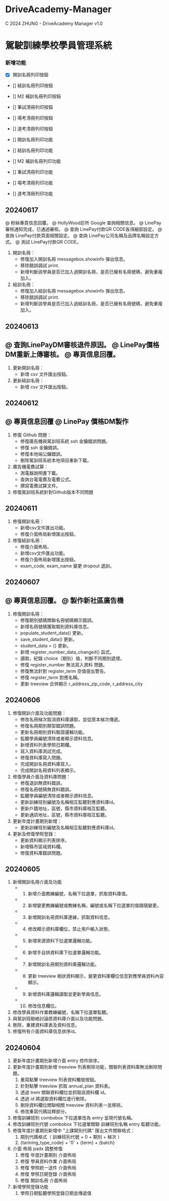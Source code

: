 # DriveAcademy-Manager

C 2024 ZHUNG - DriveAcademy Manager v1.0

# 駕駛訓練學校學員管理系統

### 新增功能
- [x] 開訓名冊列印按鈕
- [] 結訓名冊列印按鈕
- [] M2 補訓名冊列印按鈕
- [] 筆試清冊列印按鈕
- [] 場考清冊列印按鈕
- [] 道考清冊列印按鈕

- [] 開訓名冊列印功能
- [] 結訓名冊列印功能
- [] M2 補訓名冊列印功能
- [] 筆試清冊列印功能
- [] 場考清冊列印功能
- [] 道考清冊列印功能

## 20240617
@ 粉絲專頁信息回覆。
@ HollyWood診所 Google 查詢相關信息。
@ LinePay審核通知完成，已通過審核。
@ 查詢 LinePay付款QR CODE各項細部設定。
@ 查詢 LinePay付款頁面相關設定。
@ 查詢 LinePay公司名稱及品牌名稱設定方式。
@ 測試 LinePay付款QR CODE。
1. 開訓名冊：
    - 修復加入開訓名冊 messagebox.showinfo 彈出信息。
    - 移除錯誤調試 print.
    - 新增判斷該學員是否已加入過開訓名冊，是否已擁有名冊號碼，避免重複加入。
2. 結訓名冊：
    - 修復加入結訓名冊  messagebox.showinfo 彈出信息。
    - 移除錯誤調試 print.
    - 新增判斷該學員是否已加入過結訓名冊，是否已擁有名冊號碼，避免重複加入。

## 20240613
@ 查詢LinePayDM審核退件原因。
@ LinePay價格DM重新上傳審核。
@ 專頁信息回覆。
-----
1. 更新開訓名冊：
    - 新增 csv 文件匯出按鈕。
2. 更新結訓名冊：
    - 新增 csv 文件匯出按鈕。

## 20240612
@ 專頁信息回覆
@ LinePay 價格DM製作
-----
1. 修復 Github 問題：
    - 修復廣告機與駕訓班系統 ssh 金鑰錯誤問題。
    - 修復 ssh 金鑰錯誤。
    - 修復本地端公鑰錯誤。
    - 刪除駕訓班系統本地項目重新下載。
2. 廣告機電費試算：
    - 測電器說明書下載。
    - 查詢台電電費及電費公式。
    - 撰寫電費試算文件。
3. 修復駕訓班系統針對Github版本不同問題

## 20240611
1. 修復開訓名冊：
    - 新增csv文件匯出功能。
    - 修復介面佈局新增匯出按鈕。
2. 修復結訓名冊：
    - 修復介面佈局。
    - 新增csv文件匯出功能。
    - 修復介面佈局新增匯出按鈕。
    - exam_code, exam_name 變更 dropout 退訓。

## 20240607
@ 專頁信息回覆。
@ 製作新社區廣告機
------
1. 修復開訓名冊：
    - 修復期別號碼關聯名冊號碼顯示錯誤。
    - 新增名冊號碼獲取期別資料庫信息。
    - populate_student_data() 更新。
    - save_student_data() 更新。
    - student_data = {} 更新。
    - 新增 register_number_data_changed() 函式。
    - 讀取，紀錄 choice（期別）值，判斷不同期別遞增。
    - 修復 register_number 無法寫入資料 問題。
    - 修復無法針對 register_term 空值提出警告。
    - 修復 register_term 對應名稱。
    - 更新 treeview 合併顯示 r_address_zip_code, r_address_city

## 20240606
1. 修復開訓介面及功能問題：
    - 修改名冊梯次取消資料庫讀取，並從原本梯次傳遞。
    - 修復名冊期別類型錯誤問題。
    - 更新名冊期別資料驗證邏輯功能。
    - 監聽學員編號清除或者顯示資料信息。
    - 新增資料列表學照日期欄。
    - 寫入資料庫測試完成。
    - 修復資料庫寫入問題。
    - 完成開訓名冊資料庫寫入。
    - 完成開訓名冊資料列表顯示。
2. 修復學員介面及資料庫問題：
    - 修復退訓無資料錯誤。
    - 修復名冊號碼無資料錯誤。
    - 監聽學員編號清除或者顯示資料信息。
    - 更新訓練班別編號及名稱相互監聽對應資料庫id。
    - 更新戶籍地址，區號，縣市資料庫相互監聽。
    - 更新通訊地址，區號，縣市資料庫相互監聽。
3. 更新年度計畫期別新增：
    - 更新訓練班別編號及名稱相互監聽對應資料庫id。
4. 更新及修復學照登錄：
    - 更新資料顯示列表排序。
    - 新增縣市區域資料欄。
    - 修復資料庫錯誤問題。

## 20240605
1. 新增開訓名冊介面及功能
    - 1. 新增介面教練編號，名稱下拉選單，抓取資料庫值。
    - 2. 新增變更教練編號或教練名稱，編號或名稱下拉選單的值跟隨變更。
    - 3. 新增開訓名冊資料庫連線，抓取資料信息。
    - 4. 修改顯示資料庫欄位，禁止用戶輸入狀態。
    - 5. 新增來源資料下拉選單邏輯功能。
    - 6. 新增手自排資料庫下拉選單邏輯功能。
    - 7. 新增開訓名冊期別資料庫邏輯功能。
    - 8. 更新 treeview 樹狀資料顯示，變更資料庫欄位信息對應學員資料內容顯示。
    - 9. 新增資料庫邏輯讀取並更新學員信息。
    - 10. 修改信息欄位。
2. 修改學員資料作業教練編號，名稱下拉選單監聽。
3. 與駕訓班聯絡討論原資料庫介面以及功能問題。
4. 刪除，重建資料庫表及資料信息。
5. 修復所有介面資料庫信息排序id。

## 20240604
1. 更新年度計畫期別新增介面 entry 控件排序。
2. 更新年度計畫期別新增 treeview 列表刪除功能，關聯列表資料庫無法刪除問題。
    1. 重寫點擊 treeview 列表資料觸發按鈕。
    2. 針對點擊 treeview 抓取 annual_plan 資料表。
    3. 透過 trem 關聯資料欄位並抓取該資料欄 id。
    4. 透過 id 將選取資料欄位進行刪除。
    5. 刪除資料欄位關聯相關 treeview 資料列表一並移除。
    6. 修改重寫代碼註釋部分。
3. 修復訓練班別 combobox 下拉選單改為 entry 呈現代號名稱。
4. 修改訓練班別代號 combobox 下拉選單關聯 訓練班別名稱 entry 監聽功能。
5. 修復年度計畫期別新增中 "上課期別代碼" 匯出文件關聯格式：
    1. 期別代碼格式（ 訓練班別代號 + 0 + 期別 + 梯次 ）
    2. {tarining_type_code} + '0' + {term} + {batch}
6. 介面 佈局 padx 調整修復
    1. 修復 年度計畫期別 介面佈局
    2. 修復 學員資料作業 介面佈局
    3. 修復 學照統一送件 介面佈局
    4. 修復 學照日期登錄 介面佈局
    5. 修復 開訓名冊 介面佈局
7. 新增學照登錄功能
    1. 學照日期監聽學照登錄日期並傳遞值